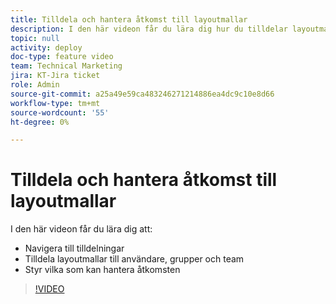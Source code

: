 ```yaml
---
title: Tilldela och hantera åtkomst till layoutmallar
description: I den här videon får du lära dig hur du tilldelar layoutmallar till användare och styr vilka som kan hantera åtkomst.
topic: null
activity: deploy
doc-type: feature video
team: Technical Marketing
jira: KT-Jira ticket
role: Admin
source-git-commit: a25a49e59ca483246271214886ea4dc9c10e8d66
workflow-type: tm+mt
source-wordcount: '55'
ht-degree: 0%

---
```


# Tilldela och hantera åtkomst till layoutmallar

I den här videon får du lära dig att:

* Navigera till tilldelningar
* Tilldela layoutmallar till användare, grupper och team
* Styr vilka som kan hantera åtkomsten

>[!VIDEO](https://video.tv.adobe.com/v/335080/?quality=12&learn=on)
